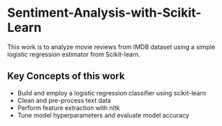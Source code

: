 # Sentiment-Analysis-with-Scikit-Learn
This work is to analyze movie reviews from IMDB dataset using a simple logistic regression estimator from Scikit-learn.

## Key Concepts of this work
- Build and employ a logistic regression classifier using scikit-learn
- Clean and pre-process text data
- Perform feature extraction with nltk
- Tune model hyperparameters and evaluate model accuracy
